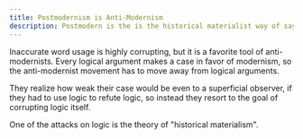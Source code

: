 ```yaml
---
title: Postmodernism is Anti-Modernism
description: Postmodern is the is the historical materialist way of saying "better than modernism". Since we aren't historical materialists, we shouldn't play their word-game.
---
```

Inaccurate word usage is highly corrupting, but it is a favorite tool of anti-modernists. Every logical argument makes a case in favor of modernism, so the anti-modernist movement has to move away from logical arguments.

They realize how weak their case would be even to a superficial observer, if they had to use logic to refute logic, so instead they resort to the goal of corrupting logic itself.

One of the attacks on logic is the theory of "historical materialism".